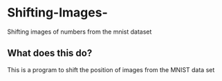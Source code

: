 # Shifting-Images-
Shifting images of numbers from the mnist dataset

## What does this do?
This is a program to shift the position of images from the MNIST data set
